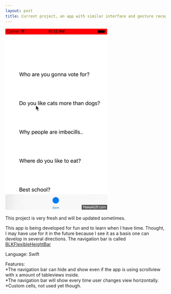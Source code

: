 ```yaml
---
layout: post
title: Current project, an app with similar interface and gesture recognizers as 9GAG for fun and to learn (Updated periodically) 
---
```

![Geometric pattern with fading gradient](/img/9gag.gif)

This project is very fresh and will be updated sometimes. 

This app is being developed for fun and to learn when I have time. Thought, I may have use for it in the future because I see it as a basis one can develop in several directions.
The navigation bar is called [BLKFlexibleHeightBar](https://github.com/bryankeller/BLKFlexibleHeightBar/)

Language: Swift

Features:<br>
*The navigation bar can hide and show even if the app is using scrollview with x amount of tableviews inside.<br>
*The navigation bar will show every time user changes view horizontally.<br>
*Custom cells, not used yet though.






